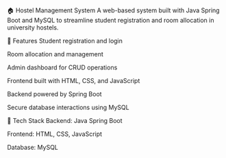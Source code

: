 🏠 Hostel Management System
A web-based system built with Java Spring Boot and MySQL to streamline student registration and room allocation in university hostels.

🚀 Features
Student registration and login

Room allocation and management

Admin dashboard for CRUD operations

Frontend built with HTML, CSS, and JavaScript

Backend powered by Spring Boot

Secure database interactions using MySQL

🔧 Tech Stack
Backend: Java Spring Boot

Frontend: HTML, CSS, JavaScript

Database: MySQL
